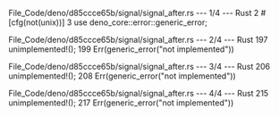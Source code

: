 File_Code/deno/d85ccce65b/signal/signal_after.rs --- 1/4 --- Rust
                                                                                                                                                             2 #[cfg(not(unix))]
                                                                                                                                                             3 use deno_core::error::generic_error;

File_Code/deno/d85ccce65b/signal/signal_after.rs --- 2/4 --- Rust
197   unimplemented!();                                                                                                                                      199   Err(generic_error("not implemented"))

File_Code/deno/d85ccce65b/signal/signal_after.rs --- 3/4 --- Rust
206   unimplemented!();                                                                                                                                      208   Err(generic_error("not implemented"))

File_Code/deno/d85ccce65b/signal/signal_after.rs --- 4/4 --- Rust
215   unimplemented!();                                                                                                                                      217   Err(generic_error("not implemented"))

